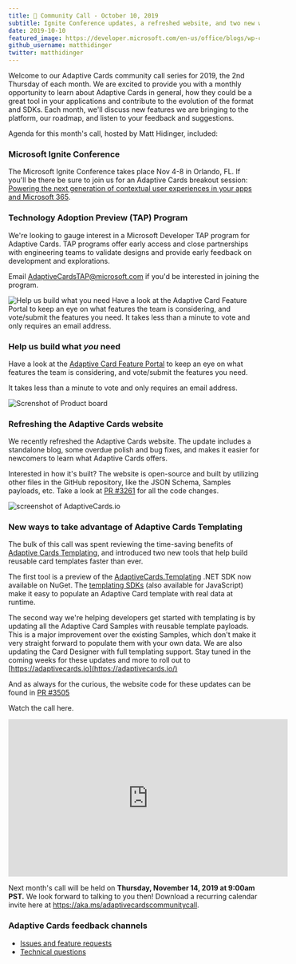 ```yaml
---
title: 📣 Community Call - October 10, 2019
subtitle: Ignite Conference updates, a refreshed website, and two new ways to take advantage of templating
date: 2019-10-10
featured_image: https://developer.microsoft.com/en-us/office/blogs/wp-content/uploads/2019/10/Screenshot-of-https-adaptivecards-io-1024x944.png
github_username: matthidinger
twitter: matthidinger
---
```


Welcome to our Adaptive Cards community call series for 2019, the 2nd Thursday of each month. We are excited to provide you with a monthly opportunity to learn about Adaptive Cards in general, how they could be a great tool in your applications and contribute to the evolution of the format and SDKs. Each month, we'll discuss new features we are bringing to the platform, our roadmap, and listen to your feedback and suggestions.

Agenda for this month's call, hosted by Matt Hidinger, included:

### Microsoft Ignite Conference

The Microsoft Ignite Conference takes place Nov 4-8 in Orlando, FL. If you'll be there be sure to join us for an Adaptive Cards breakout session: [Powering the next generation of contextual user experiences in your apps and Microsoft 365](https://myignite.techcommunity.microsoft.com/sessions/81641?source=sessions).

### Technology Adoption Preview (TAP) Program

We're looking to gauge interest in a Microsoft Developer TAP program for Adaptive Cards. TAP programs offer early access and close partnerships with engineering teams to validate designs and provide early feedback on development and explorations.

Email [AdaptiveCardsTAP@microsoft.com](mailto:AdaptiveCardsTAP@microsoft.com) if you'd be interested in joining the program.

![Help us build what you need Have a look at the Adaptive Card Feature Portal to keep an eye on what features the team is considering, and vote/submit the features you need. It takes less than a minute to vote and only requires an email address.](https://developer.microsoft.com/en-us/office/blogs/wp-content/uploads/2019/10/Information-on-the-Technology-Adoption-Preview-TAP-Program-1024x472.png)

### Help us build what *you* need

Have a look at the [Adaptive Card Feature Portal](https://aka.ms/ACFeatures) to keep an eye on what features the team is considering, and vote/submit the features you need.

It takes less than a minute to vote and only requires an email address.

![Screnshot of Product board](https://developer.microsoft.com/en-us/office/blogs/wp-content/uploads/2019/10/Screenshot-of-product-board-feature-list-e1571173437175.png)

### Refreshing the Adaptive Cards website

We recently refreshed the Adaptive Cards website. The update includes a standalone blog, some overdue polish and bug fixes, and makes it easier for newcomers to learn what Adaptive Cards offers.

Interested in how it's built? The website is open-source and built by utilizing other files in the GitHub repository, like the JSON Schema, Samples payloads, etc. Take a look at [PR #3261](https://github.com/microsoft/AdaptiveCards/pull/3261) for all the code changes.

![screenshot of AdaptiveCards.io](https://developer.microsoft.com/en-us/office/blogs/wp-content/uploads/2019/10/Screenshot-of-https-adaptivecards-io-1024x944.png)

### New ways to take advantage of Adaptive Cards Templating

The bulk of this call was spent reviewing the time-saving benefits of [Adaptive Cards Templating](https://docs.microsoft.com/en-us/adaptive-cards/templating/), and introduced two new tools that help build reusable card templates faster than ever.

The first tool is a preview of the [AdaptiveCards.Templating](https://www.nuget.org/packages/AdaptiveCards.Templating) .NET SDK now available on NuGet. The [templating SDKs](https://docs.microsoft.com/en-us/adaptive-cards/templating/sdk) (also available for JavaScript) make it easy to populate an Adaptive Card template with real data at runtime.

The second way we're helping developers get started with templating is by updating all the Adaptive Card Samples with reusable template payloads. This is a major improvement over the existing Samples, which don't make it very straight forward to populate them with your own data. We are also updating the Card Designer with full templating support. Stay tuned in the coming weeks for these updates and more to roll out to [https://adaptivecards.io](https://adaptivecards.io/)

And as always for the curious, the website code for these updates can be found in [PR #3505](https://adaptivecardsci.z5.web.core.windows.net/pr/3505)

Watch the call here.

<iframe width="560" height="315" src="https://www.youtube.com/embed/GY8__dqPMiU" frameborder="0" allow="accelerometer; autoplay; encrypted-media; gyroscope; picture-in-picture" allowfullscreen="allowfullscreen"></iframe>

Next month's call will be held on **Thursday, November 14, 2019 at 9:00am PST.** We look forward to talking to you then! Download a recurring calendar invite here at <https://aka.ms/adaptivecardscommunitycall>.

### Adaptive Cards feedback channels

-   [Issues and feature requests](https://github.com/Microsoft/AdaptiveCards/issues)
-   [Technical questions](https://stackoverflow.com/questions/tagged/adaptive-cards)